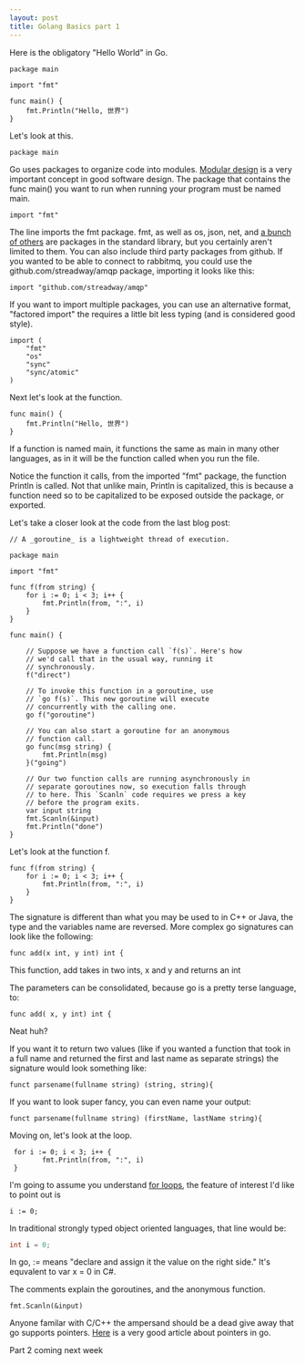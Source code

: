 ```yaml
---
layout: post
title: Golang Basics part 1
---
```


Here is the obligatory "Hello World" in Go.

```golang
package main

import "fmt"

func main() {
	fmt.Println("Hello, 世界")
}
```

Let's look at this.

```golang
package main
```

Go uses packages to organize code into modules. [Modular design](https://en.wikipedia.org/wiki/Module_pattern) is a very important concept in good software design. The package that contains the func main() you want to run when running your program must be named main.

```golang
import "fmt"
```

The line imports the fmt package. fmt, as well as os, json, net, and [a bunch of others](https://golang.org/pkg/) are packages in the standard library, but you certainly aren't limited to them. You can also include third party packages from github. If you wanted to be able to connect to rabbitmq, you could use the github.com/streadway/amqp package, importing it looks like this:

```golang
import "github.com/streadway/amqp"
```

If you want to import multiple packages, you can use an alternative format, "factored import" the requires a little bit less typing (and is considered good style).  

```golang
import (
	"fmt"
	"os"
	"sync"
	"sync/atomic"
)
```

Next let's look at the function. 

```golang
func main() {
	fmt.Println("Hello, 世界")
}
```

If a function is named main, it functions the same as main in many other languages, as in it will be the function called when you run the file. 

Notice the function it calls, from the imported "fmt" package, the function Println is called. Not that unlike main, Println is capitalized, this is because a function need so to be capitalized to be exposed outside the package, or exported. 

Let's take a closer look at the code from the last blog post:

```golang
// A _goroutine_ is a lightweight thread of execution.

package main

import "fmt"

func f(from string) {
    for i := 0; i < 3; i++ {
        fmt.Println(from, ":", i)
    }
}

func main() {

    // Suppose we have a function call `f(s)`. Here's how
    // we'd call that in the usual way, running it
    // synchronously.
    f("direct")

    // To invoke this function in a goroutine, use
    // `go f(s)`. This new goroutine will execute
    // concurrently with the calling one.
    go f("goroutine")

    // You can also start a goroutine for an anonymous
    // function call.
    go func(msg string) {
        fmt.Println(msg)
    }("going")

    // Our two function calls are running asynchronously in
    // separate goroutines now, so execution falls through
    // to here. This `Scanln` code requires we press a key
    // before the program exits.
    var input string
    fmt.Scanln(&input)
    fmt.Println("done")
}
```

Let's look at the function f.

```golang
func f(from string) {
    for i := 0; i < 3; i++ {
        fmt.Println(from, ":", i)
    }
}
```

The signature is different than what you may be used to in C++ or Java, the type and the variables name are reversed. More complex go signatures can look like the following:

```golang
func add(x int, y int) int {
``` 
This function, add takes in two ints, x and y and returns an int

The parameters can be consolidated, because go is a pretty terse language, to:

```golang 
func add( x, y int) int {
```
Neat huh? 

If you want it to return two values (like if you wanted a function that took in a full name and returned the first and last name as separate strings) the signature would look something like: 

```golang
funct parsename(fullname string) (string, string){
```

If you want to look super fancy, you can even name your output:

```golang
funct parsename(fullname string) (firstName, lastName string){
```

Moving on, let's look at the loop.

```golang
 for i := 0; i < 3; i++ {
        fmt.Println(from, ":", i)
 }
 ```
 
 I'm going to assume you understand [for loops](https://en.wikipedia.org/wiki/For_loop), the feature of interest I'd like to point out is 
 
```golang
i := 0;
```

In traditional strongly typed object oriented languages, that line would be:

```java
int i = 0;
```

In go, := means "declare and assign it the value on the right side." It's equvalent to var x = 0 in C#.

The comments explain the goroutines, and the anonymous function. 

```golang
fmt.Scanln(&input)
```

Anyone familar with C/C++ the ampersand should be a dead give away that go supports pointers. [Here](https://dave.cheney.net/2017/04/26/understand-go-pointers-in-less-than-800-words-or-your-money-back) is a very good article about pointers in go. 

Part 2 coming next week
